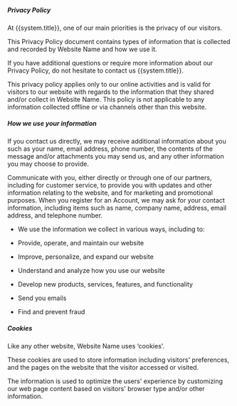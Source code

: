 ##### Privacy Policy

At {{system.title}}, one of our main priorities is the privacy of our visitors. 

This Privacy Policy document contains types of information that
is collected and recorded by Website Name and how we use it.
           
If you have additional questions or require more information about our
Privacy Policy, do not hesitate to contact us {{system.title}}.
           
This privacy policy applies only to our online activities and is valid for visitors to our 
website with regards to the information that they shared and/or collect in Website Name. 
This policy is not applicable to any information collected offline or via channels other 
than this website.
           
##### How we use your information 

If you contact us directly, we may receive additional information about you such as your name, 
email address, phone number, the contents of the message and/or attachments you may send us, and any other information you may choose to provide.
  
Communicate with you, either directly or through one of our partners, including for customer service, to provide you with updates and other information relating to the website, and for marketing and promotional purposes.
When you register for an Account, we may ask for your contact information, including items such as name, company name, address, email address, and telephone number.

* We use the information we collect in various ways, including to:

* Provide, operate, and maintain our website
* Improve, personalize, and expand our website
* Understand and analyze how you use our website
* Develop new products, services, features, and functionality
* Send you emails
* Find and prevent fraud

##### Cookies 
Like any other website, Website Name uses ‘cookies'. 

These cookies are used to store information including visitors' preferences, and the pages on the website that the visitor accessed or visited. 

The information is used to optimize the users' experience by customizing our web page content based on visitors' browser type and/or other information.
